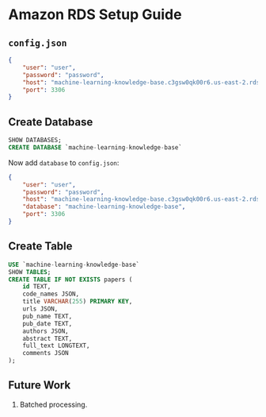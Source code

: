 # Amazon RDS Setup Guide

## `config.json`

```json
{
    "user": "user",
    "password": "password",
    "host": "machine-learning-knowledge-base.c3gsw0qk00r6.us-east-2.rds.amazonaws.com",
    "port": 3306
}
```

## Create Database

```sql
SHOW DATABASES;
CREATE DATABASE `machine-learning-knowledge-base`
```

Now add `database` to `config.json`:
```json
{
    "user": "user",
    "password": "password",
    "host": "machine-learning-knowledge-base.c3gsw0qk00r6.us-east-2.rds.amazonaws.com",
    "database": "machine-learning-knowledge-base",
    "port": 3306
}
```

## Create Table

```sql
USE `machine-learning-knowledge-base`
SHOW TABLES;
CREATE TABLE IF NOT EXISTS papers (
    id TEXT,
    code_names JSON,
    title VARCHAR(255) PRIMARY KEY,
    urls JSON,
    pub_name TEXT,
    pub_date TEXT,
    authors JSON,
    abstract TEXT,
    full_text LONGTEXT,
    comments JSON
);
```

## Future Work

1. Batched processing.
